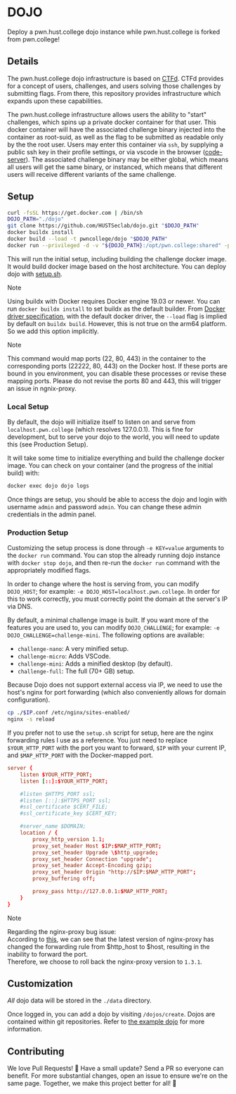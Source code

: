 # DOJO

Deploy a pwn.hust.college dojo instance while pwn.hust.college is forked from pwn.college!

## Details

The pwn.hust.college dojo infrastructure is based on [CTFd](https://github.com/CTFd/CTFd).
CTFd provides for a concept of users, challenges, and users solving those challenges by submitting flags.
From there, this repository provides infrastructure which expands upon these capabilities.

The pwn.hust.college infrastructure allows users the ability to "start" challenges, which spins up a private docker container for that user.
This docker container will have the associated challenge binary injected into the container as root-suid, as well as the flag to be submitted as readable only by the the root user.
Users may enter this container via `ssh`, by supplying a public ssh key in their profile settings, or via vscode in the browser ([code-server](https://github.com/cdr/code-server)).
The associated challenge binary may be either global, which means all users will get the same binary, or instanced, which means that different users will receive different variants of the same challenge.

## Setup

```sh
curl -fsSL https://get.docker.com | /bin/sh
DOJO_PATH="./dojo"
git clone https://github.com/HUSTSeclab/dojo.git "$DOJO_PATH"
docker buildx install
docker build --load -t pwncollege/dojo "$DOJO_PATH"
docker run --privileged -d -v "${DOJO_PATH}:/opt/pwn.college:shared" -p 22222:22 -p 80:80 -p 443:443 --name dojo pwncollege/dojo
```

This will run the initial setup, including building the challenge docker image. It would build docker image based on the host architecture.
You can deploy dojo with [setup.sh](https://github.com/HUSTSeclab/dojo/blob/hustsec_dev/setup.sh).

> [!NOTE]
> Using buildx with Docker requires Docker engine 19.03 or newer.
> You can run `docker buildx install` to set buildx as the default builder.
> From [Docker driver specification](https://docs.docker.com/engine/reference/commandline/buildx_create/#driver), with the default docker driver,
> the `--load` flag is implied by default on `buildx build`.
> However, this is not true on the arm64 platform. So we add this option implicitly.

> [!NOTE]
> This command would map ports (22, 80, 443) in the container to the corresponding ports (22222, 80, 443) on the Docker host.
> If these ports are bound in you environment, you can disable these processes or revise these mapping ports.
> Please do not revise the ports 80 and 443, this will trigger an issue in ngnix-proxy.

### Local Setup

By default, the dojo will initialize itself to listen on and serve from `localhost.pwn.college` (which resolves 127.0.0.1).
This is fine for development, but to serve your dojo to the world, you will need to update this (see Production Setup).

It will take some time to initialize everything and build the challenge docker image.
You can check on your container (and the progress of the initial build) with:

```sh
docker exec dojo dojo logs
```

Once things are setup, you should be able to access the dojo and login with username `admin` and password `admin`.
You can change these admin credentials in the admin panel.

### Production Setup

Customizing the setup process is done through `-e KEY=value` arguments to the `docker run` command.
You can stop the already running dojo instance with `docker stop dojo`, and then re-run the `docker run` command with the appropriately modified flags.

In order to change where the host is serving from, you can modify `DOJO_HOST`; for example: `-e DOJO_HOST=localhost.pwn.college`.
In order for this to work correctly, you must correctly point the domain at the server's IP via DNS.

By default, a minimal challenge image is built.
If you want more of the features you are used to, you can modify `DOJO_CHALLENGE`; for example: `-e DOJO_CHALLENGE=challenge-mini`.
The following options are available:
- `challenge-nano`: A very minified setup.
- `challenge-micro`: Adds VSCode.
- `challenge-mini`: Adds a minified desktop (by default).
- `challenge-full`: The full (70+ GB) setup.

Because Dojo does not support external access via IP, we need to use the host's nginx for port forwarding (which also conveniently allows for domain configuration).

```sh
cp ./$IP.conf /etc/nginx/sites-enabled/
nginx -s reload
```

If you prefer not to use the `setup.sh` script for setup, here are the nginx forwarding rules I use as a reference. 
You just need to replace `$YOUR_HTTP_PORT` with the port you want to forward, `$IP` with your current IP, and `$MAP_HTTP_PORT` with the Docker-mapped port.

```conf
server {
    listen $YOUR_HTTP_PORT;
    listen [::]:$YOUR_HTTP_PORT;

    #listen $HTTPS_PORT ssl;
    #listen [::]:$HTTPS_PORT ssl;
    #ssl_certificate $CERT_FILE;
    #ssl_certificate_key $CERT_KEY;

    #server_name $DOMAIN;
    location / {
        proxy_http_version 1.1;
        proxy_set_header Host $IP:$MAP_HTTP_PORT;
        proxy_set_header Upgrade \$http_upgrade;
        proxy_set_header Connection "upgrade";
        proxy_set_header Accept-Encoding gzip;
        proxy_set_header Origin "http://$IP:$MAP_HTTP_PORT";
        proxy_buffering off;

        proxy_pass http://127.0.0.1:$MAP_HTTP_PORT;
    }
}
```

> [!NOTE]
> Regarding the nginx-proxy bug issue:\
> According to [this](https://github.com/nginx-proxy/nginx-proxy/discussions/2271#discussioncomment-8156338), 
> we can see that the latest version of nginx-proxy has changed the forwarding rule from $http_host to $host, 
> resulting in the inability to forward the port.\
> Therefore, we choose to roll back the nginx-proxy version to `1.3.1`.





## Customization

_All_ dojo data will be stored in the `./data` directory.

Once logged in, you can add a dojo by visiting `/dojos/create`. Dojos are contained within git repositories. 
Refer to [the example dojo](https://github.com/pwncollege/example-dojo) for more information.

## Contributing

We love Pull Requests! 🌟
Have a small update?
Send a PR so everyone can benefit.
For more substantial changes, open an issue to ensure we're on the same page.
Together, we make this project better for all! 🚀

